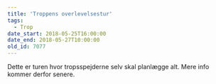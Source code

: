 ```yaml
---
title: 'Troppens overlevelsestur'
tags:
  - Trop
date_start: 2018-05-25T16:00:00
date_end: 2018-05-27T10:00:00
old_id: 7077
---
```

Dette er turen hvor tropsspejderne selv skal planlægge alt. Mere info kommer derfor senere.